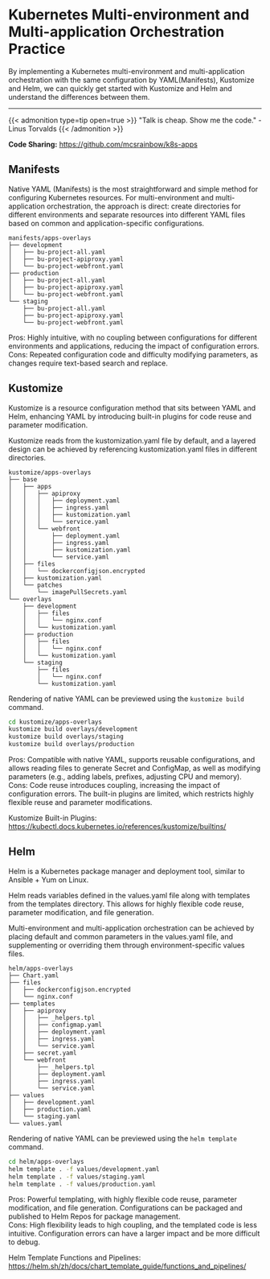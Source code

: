 # Kubernetes Multi-environment and Multi-application Orchestration Practice


By implementing a Kubernetes multi-environment and multi-application orchestration with the same configuration by YAML(Manifests), Kustomize and Helm, we can quickly get started with Kustomize and Helm and understand the differences between them.

<!--more-->

---

{{< admonition type=tip open=true >}}
"Talk is cheap. Show me the code." - Linus Torvalds
{{< /admonition >}}

**Code Sharing:** https://github.com/mcsrainbow/k8s-apps

## Manifests

Native YAML (Manifests) is the most straightforward and simple method for configuring Kubernetes resources. For multi-environment and multi-application orchestration, the approach is direct: create directories for different environments and separate resources into different YAML files based on common and application-specific configurations.

```
manifests/apps-overlays
├── development
│   ├── bu-project-all.yaml
│   ├── bu-project-apiproxy.yaml
│   └── bu-project-webfront.yaml
├── production
│   ├── bu-project-all.yaml
│   ├── bu-project-apiproxy.yaml
│   └── bu-project-webfront.yaml
└── staging
    ├── bu-project-all.yaml
    ├── bu-project-apiproxy.yaml
    └── bu-project-webfront.yaml
```

Pros: Highly intuitive, with no coupling between configurations for different environments and applications, reducing the impact of configuration errors.  
Cons: Repeated configuration code and difficulty modifying parameters, as changes require text-based search and replace.

## Kustomize

Kustomize is a resource configuration method that sits between YAML and Helm, enhancing YAML by introducing built-in plugins for code reuse and parameter modification.

Kustomize reads from the kustomization.yaml file by default, and a layered design can be achieved by referencing kustomization.yaml files in different directories.

```
kustomize/apps-overlays
├── base
│   ├── apps
│   │   ├── apiproxy
│   │   │   ├── deployment.yaml
│   │   │   ├── ingress.yaml
│   │   │   ├── kustomization.yaml
│   │   │   └── service.yaml
│   │   └── webfront
│   │       ├── deployment.yaml
│   │       ├── ingress.yaml
│   │       ├── kustomization.yaml
│   │       └── service.yaml
│   ├── files
│   │   └── dockerconfigjson.encrypted
│   ├── kustomization.yaml
│   └── patches
│       └── imagePullSecrets.yaml
└── overlays
    ├── development
    │   ├── files
    │   │   └── nginx.conf
    │   └── kustomization.yaml
    ├── production
    │   ├── files
    │   │   └── nginx.conf
    │   └── kustomization.yaml
    └── staging
        ├── files
        │   └── nginx.conf
        └── kustomization.yaml
```

Rendering of native YAML can be previewed using the `kustomize build` command.

```bash
cd kustomize/apps-overlays
kustomize build overlays/development
kustomize build overlays/staging
kustomize build overlays/production
```

Pros: Compatible with native YAML, supports reusable configurations, and allows reading files to generate Secret and ConfigMap, as well as modifying parameters (e.g., adding labels, prefixes, adjusting CPU and memory).  
Cons: Code reuse introduces coupling, increasing the impact of configuration errors. The built-in plugins are limited, which restricts highly flexible reuse and parameter modifications.

Kustomize Built-in Plugins: https://kubectl.docs.kubernetes.io/references/kustomize/builtins/

## Helm

Helm is a Kubernetes package manager and deployment tool, similar to Ansible + Yum on Linux.

Helm reads variables defined in the values.yaml file along with templates from the templates directory. This allows for highly flexible code reuse, parameter modification, and file generation.

Multi-environment and multi-application orchestration can be achieved by placing default and common parameters in the values.yaml file, and supplementing or overriding them through environment-specific values files.

```
helm/apps-overlays
├── Chart.yaml
├── files
│   ├── dockerconfigjson.encrypted
│   └── nginx.conf
├── templates
│   ├── apiproxy
│   │   ├── _helpers.tpl
│   │   ├── configmap.yaml
│   │   ├── deployment.yaml
│   │   ├── ingress.yaml
│   │   └── service.yaml
│   ├── secret.yaml
│   └── webfront
│       ├── _helpers.tpl
│       ├── deployment.yaml
│       ├── ingress.yaml
│       └── service.yaml
├── values
│   ├── development.yaml
│   ├── production.yaml
│   └── staging.yaml
└── values.yaml
```

Rendering of native YAML can be previewed using the `helm template` command.

```bash
cd helm/apps-overlays
helm template . -f values/development.yaml
helm template . -f values/staging.yaml
helm template . -f values/production.yaml
```

Pros: Powerful templating, with highly flexible code reuse, parameter modification, and file generation. Configurations can be packaged and published to Helm Repos for package management.  
Cons: High flexibility leads to high coupling, and the templated code is less intuitive. Configuration errors can have a larger impact and be more difficult to debug.

Helm Template Functions and Pipelines: https://helm.sh/zh/docs/chart_template_guide/functions_and_pipelines/

